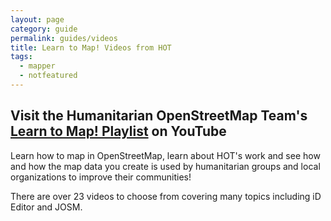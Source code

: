 ```yaml
---
layout: page
category: guide
permalink: guides/videos
title: Learn to Map! Videos from HOT
tags:
  - mapper
  - notfeatured
---
```


## Visit the Humanitarian OpenStreetMap Team's [Learn to Map! Playlist](https://www.youtube.com/playlist?list=PLb9506_-6FMHULD9iDUAh-4qpxKdVspnD) on YouTube

Learn how to map in OpenStreetMap, learn about HOT's work and see how and how the map data you create is used by humanitarian groups and local organizations to improve their communities!

There are over 23 videos to choose from covering many topics including iD Editor and JOSM.
